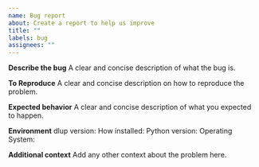 ```yaml
---
name: Bug report
about: Create a report to help us improve
title: ""
labels: bug
assignees: ""
---
```


**Describe the bug**
A clear and concise description of what the bug is.

**To Reproduce**
A clear and concise description on how to reproduce the problem.

**Expected behavior**
A clear and concise description of what you expected to happen.

**Environment**
dlup version:
How installed:
Python version:
Operating System:

**Additional context**
Add any other context about the problem here.
